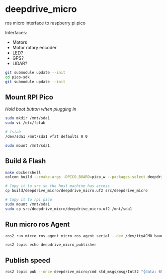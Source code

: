 # deepdrive_micro

ros micro interface to raspberry pi pico

Interfaces:
- Motors
- Motor rotary encoder
- LED?
- GPS?
- LIDAR?

```sh
git submodule update --init
cd pico-sdk
git submodule update --init
```

## Mount RPI Pico

*Hold boot button when plugging in*

```sh
sudo mkdir /mnt/sda1
sudo vi /etc/fstab

# fstab
/dev/sda1 /mnt/sda1 vfat defaults 0 0

sudo mount /mnt/sda1
```

## Build & Flash

```sh
make dockershell
colcon build --cmake-args -DPICO_BOARD=pico_w --packages-select deepdrive_micro

# Copy it to src so the host machine has access
cp build/deepdrive_micro/deepdrive_micro.uf2 src/deepdrive_micro

# Copy it to rpi pico
sudo mount /mnt/sda1
sudo cp src/deepdrive_micro/deepdrive_micro.uf2 /mnt/sda1
```

## Run micro ros Agent
```sh
ros2 run micro_ros_agent micro_ros_agent serial --dev /dev/ttyACM0 baudrate=115200

ros2 topic echo deepdrive_micro_publisher
```

## Publish speed
```sh
ros2 topic pub --once deepdrive_micro/cmd std_msgs/msg/Int32 "{data: 65000}"
```

